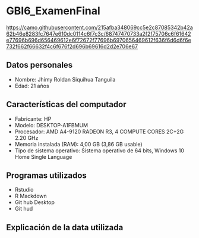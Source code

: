 # GBI6_ExamenFinal
https://camo.githubusercontent.com/215afba348069cc5e2c87085342b42a62b46e8283fc7647e610dc0114c6f7c3c/68747470733a2f2f75706c6f61642e77696b696d656469612e6f72672f77696b6970656469612f636f6d6d6f6e732f662f66632f4c6f676f2d696b69616d2d2e706e67
## Datos personales
- Nombre: Jhimy Roldan Siquihua Tanguila
- Edad: 21 años
## Características del computador
- Fabricante: HP
- Modelo: DESKTOP-A1FBMUM
- Procesador: AMD A4-9120 RADEON R3, 4 COMPUTE CORES 2C+2G 2.20 GHz
- Memoria instalada (RAM): 4,00 GB (3,86 GB usable)
- Tipo de sistema operativo: Sistema operativo de 64 bits, Windows 10 Home Single Language
## Programas utilizados
- Rstudio
- R Mackdown
- Git hub Desktop
- Git hud
## Explicación de la data utilizada
